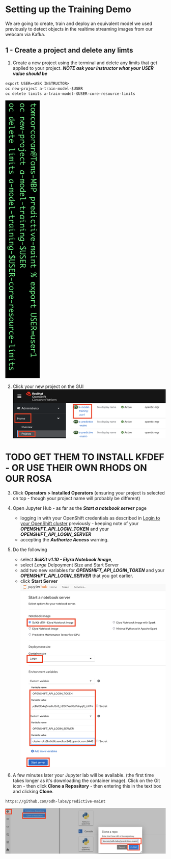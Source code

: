 # Setting up the Training Demo

We are going to create, train and deploy an equivalent model we used previously to detect objects in the realtime streaming images from our webcam via Kafka.

## 1 - Create a project and delete any limts

1. Create a new project using the terminal and delete any limits that get applied to your project. 
***NOTE ask your instructor what your USER value should be***
```
export USER=<ASK INSTRUCTOR>
oc new-project a-train-model-$USER
oc delete limits a-train-model-$USER-core-resource-limits
```
![images/5-model-training-setup/image1.png](images/5-model-training-setup/image1.png)

2. Click your new project on the GUI
![images/5-model-training-setup/image2.png](images/5-model-training-setup/image2.png)

# TODO GET THEM TO INSTALL KFDEF - OR USE THEIR OWN RHODS ON OUR ROSA

3. Click **Operators > Installed Operators** (ensuring your project is selected on top - though your project name will probably be different)




4. Open Jupyter Hub - as far as the ***Start a notebook server*** page
   - logging in with your OpenShift credentials as described in [Login to your OpenShift cluster](https://github.com/odh-labs/predictive-maint/blob/main/docs/image-detection-inference-demo-setup.md#login-to-your-openshift-cluster)  previously - keeping note of your ***OPENSHIFT_API_LOGIN_TOKEN*** and your ***OPENSHIFT_API_LOGIN_SERVER***
    - accepting the ***Authorize Access*** warning.


5. Do the following  
   - select ***SciKit v1.10 - Elyra Notebook Image***, 
   - select *Large* Delpoyment Size and Start Server
   - add two new variables for ***OPENSHIFT_API_LOGIN_TOKEN*** and your ***OPENSHIFT_API_LOGIN_SERVER*** that you got earlier.
   - click **Start Server**
![images/5-model-training-setup/image3-1.png](images/5-model-training-setup/image3-1.png)


6. A few minutes later your Jupyter lab will be available. (the first time takes longer as it's downloading the container image). Click on the Git icon - then click **Clone a Repository** - then entering this in the text box and clicking **Clone**.
```
https://github.com/odh-labs/predictive-maint
```
![images/5-model-training-setup/image4.png](images/5-model-training-setup/image4.png)
